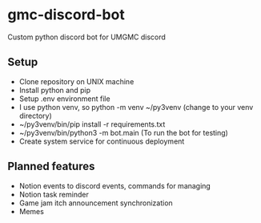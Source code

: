 # gmc-discord-bot
Custom python discord bot for UMGMC discord

## Setup

- Clone repository on UNIX machine
- Install python and pip
- Setup .env environment file
- I use python venv, so python -m venv ~/py3venv (change to your venv directory)
- ~/py3venv/bin/pip install -r requirements.txt
- ~/py3venv/bin/python3 -m bot.main (To run the bot for testing)
- Create system service for continuous deployment

## Planned features

- Notion events to discord events, commands for managing
- Notion task reminder
- Game jam itch announcement synchronization
- Memes